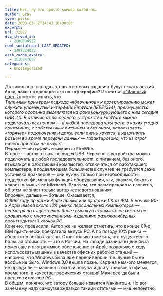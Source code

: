 ```yaml
---
title: Нет, ну это просто комшар какой-то…
author: Gray
type: posts
date: 2003-03-02T14:43:16+00:00
excerpt:
url: /2527
dsq_thread_id:
  - 2008586932
esml_socialcount_LAST_UPDATED:
  - 1497034922
essb_cache_expire:
  - 1616347687
categories:
  - Uncategorized

---
```








До каких пор господа авторы в сетевых изданиях будут писать всякий бред, даже не проверяя его на орфографию? Из статьи <a href="http://www.russ.ru/netcult/20030302_revich.html" target="_blank">&#171;Яблочный цвет-2&#187;</a> можно узнать, что  
<cite>Типичным примером подхода &#171;яблочников&#187; к проектированию может служить упомянутый интерфейс FireWare (IEEE1394), преимущества которого особенно выделяются на фоне конкурирующего с ним сегодня USB 2.0. В отличие от последнего, устройства FireWare можно подключать как попало &#8212; в любой последовательности, в каких угодно сочетаниях, с собственным питанием и без оного, использовать &#171;горячее&#187; подключение и даже, если очень хочется, выдергивать разъем во время передачи данных &#8212; гарантировано, что из строя ничего при этом не выйдет.</cite>  
Первое &#8212; интерфейс называется FireW**i**re.  
Второе &#8212; автор в глаза не видел USB. Через него устройства можно подключать в любой последовательности, с питанием, без оного, втыкаться в работающий компьютер, отключаться от работающего компьютера, в подавляющем большинстве случаев не требуется даже установка драйверов &#8212; они нужны только при необходимости поддержки фирменных функций оборудования, как, скажем, боковых клавиш в мышке от Microsoft. Впрочем, это всем прекрасно известно, об этом не знает только автор &#171;сетевого издания&#187;.  
Впрочем, дальше &#8212; больше. Оказывается,  
<cite>В 1989 году продажи Apple превысили продажи ПК от IBM. В начале 90-х Apple имела около 10% рынка персональных компьютеров &#8212; несмотря на существенно более высокую стоимость ее систем по сравнению с многочисленными изделиями разнокалиберных производителей клонов РС.</cite>  
Конечно, превысили. Автор же не желает отметить, что в конце 80-х IBM практически прекратила выпуск PC. А по поводу 10% рынка &#8212; абсолютно верно сказано. Стоит только отметить, что существенно большая стоимость &#8212; это в России. На Западе разница в цене была поменьше и программное обеспечение от Apple позволяло с ходу использовать машины в качестве офисных рабочих станций &#8212; напомню, что Windows была еще первой версии, т.е. лучше бы ее вообще не было. Windows 3.0 вышла позже. Картина немного меняется, не правда ли &#8212; машины с охотой покупали для установки в офисах, кроме того, в качестве графических станций Маки всегда были предпочтительнее PC.  
В общем, понятно, что автору больше нравятся Макинтоши. Но вот зачем ему надо самоутверждаться такими статьями &#8212; мне непонятно.